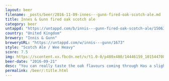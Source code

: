 ```yaml
---
layout: beer
filename: _posts/beer/2016-11-09-innes---gunn-fired-oak-scotch-ale.md
title: Innes & Gunn fired oak scotch ale
category: beer
untappd: "https://untappd.com/b/innis---gunn-fired-oak-scotch-ale/1506367"
country: "United Kingdom"
brewery: "Innis & Gunn"
breweryURL: "https://untappd.com/w/innis---gunn/1673"
style: "Scotch Ale / Wee Heavy"
score: 7.5
img: https://scontent.xx.fbcdn.net/v/t1.0-0/p480x480/14446159_10154470816978745_506619917402895971_n.jpg?oh=aaeb731afd49d78b78fb5e573fc4725c&oe=592E0A24
beer-date: "2016-09-21"
desc: "You can really taste the oak flavours coming through Has a slightly strange flavour but overall pretty nice"
permalink: /beer/:title.html
---
```

